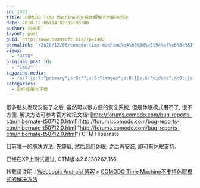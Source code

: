 ```yaml
---
id: 1482
title: COMODO Time Machine不支持休眠模式的解决方法
date: 2010-12-06T14:02:05+00:00
author: 刘长炯
layout: post
guid: http://www.beansoft.biz/?p=1482
permalink: '/2010/12/06/comodo-time-machine%e4%b8%8d%e6%94%af%e6%8c%81%e4%bc%91%e7%9c%a0%e6%a8%a1%e5%bc%8f%e7%9a%84%e8%a7%a3%e5%86%b3%e6%96%b9%e6%b3%95/'
views:
  - "4478"
original_post_id:
  - "1482"
tagazine-media:
  - 'a:7:{s:7:"primary";s:0:"";s:6:"images";a:0:{}s:6:"videos";a:0:{}s:11:"image_count";s:1:"0";s:6:"author";s:8:"27534716";s:7:"blog_id";s:8:"27979815";s:9:"mod_stamp";s:19:"2010-12-06 06:02:05";}'
categories:
  - 软件使用与下载
---
```

很多朋友发现安装了之后, 虽然可以很方便的恢复系统, 但是休眠模式用不了, 很不方便. 解决方法可参考官方论坛文档: [http://forums.comodo.com/bug-reports-ctm/hibernate-t50712.0.html](http://forums.comodo.com/bug-reports-ctm/hibernate-t50712.0.html "http://forums.comodo.com/bug-reports-ctm/hibernate-t50712.0.html") CTM Hibernate

目前唯一的解决方法: 先卸载, 然后启用休眠, 之后再安装, 即可有休眠支持.

已经在XP上测试通过, CTM版本2.6.138262.166.

转载请注明：[WebLogic Android 博客](http://www.beansoft.biz) &raquo; [COMODO Time Machine不支持休眠模式的解决方法](http://www.beansoft.biz/2010/12/06/comodo-time-machine%e4%b8%8d%e6%94%af%e6%8c%81%e4%bc%91%e7%9c%a0%e6%a8%a1%e5%bc%8f%e7%9a%84%e8%a7%a3%e5%86%b3%e6%96%b9%e6%b3%95/)